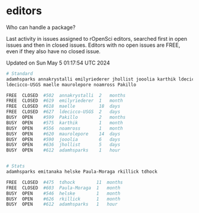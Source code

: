 # editors

Who can handle a package?

Last activity in issues assigned to rOpenSci editors, searched first in open
issues and then in closed issues. Editors with no open issues are FREE, even if
they also have no closed issue.


Updated on Sun May 5 01:17:54 UTC 2024

```bash
# Standard
adamhsparks annakrystalli emilyriederer jhollist jooolia karthik ldecicco
ldecicco-USGS maelle maurolepore noamross Pakillo

FREE  CLOSED  #502  annakrystalli  2   months
FREE  CLOSED  #619  emilyriederer  1   month
FREE  CLOSED  #618  maelle         18  days
FREE  CLOSED  #627  ldecicco-USGS  2   days
BUSY  OPEN    #599  Pakillo        2   months
BUSY  OPEN    #575  karthik        1   month
BUSY  OPEN    #556  noamross       1   month
BUSY  OPEN    #620  maurolepore    14  days
BUSY  OPEN    #590  jooolia        6   days
BUSY  OPEN    #636  jhollist       5   days
BUSY  OPEN    #612  adamhsparks    1   hour


# Stats
adamhsparks emitanaka helske Paula-Moraga rkillick tdhock

FREE  CLOSED  #475  tdhock        11  months
FREE  CLOSED  #603  Paula-Moraga  1   month
BUSY  OPEN    #546  helske        1   month
BUSY  OPEN    #626  rkillick      1   month
BUSY  OPEN    #612  adamhsparks   1   hour
```
